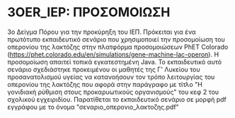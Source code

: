 # 3OER_IEP: ΠΡΟΣΟΜΟΙΩΣΗ
3ο Δείγμα Πόρου για την προκύρηξη του ΙΕΠ.
Πρόκειται για ένα πρωτότυπο εκπαιδευτικό σενάριο που χρησιμοποιεί την προσομοίωση του οπερονίου της λακτόζης στην πλατφόρμα προσομοιώσεων PhET Colorado (https://phet.colorado.edu/en/simulations/gene-machine-lac-operon). Η προσομοίωση απαιτεί τοπικά εγκατεστημένη Java. To εκπαιδευτικό αυτό σενάριο σχεδιάστηκε προκειμένου οι μαθητές της Γ' Λυκείου του προσανατολισμού υγείας να κατανοήσουν τον τρόπο λειτουργίας του οπερονίου της λακτόζης που αφορά στην παράγραφο με τίτλο "Η γονιδιακή ρύθμιση στους προκαρυωτικούς οργανισμούς" του κεφ 2 του σχολικού εγχειριδίου.
Παρατίθεται το εκπαιδευτικό σενάριο σε μορφή pdf εγγράφου με το όνομα "σεναριο_οπερονιο_λακτοζης.pdf"
